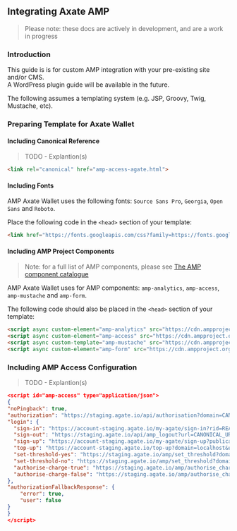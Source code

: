 ## Integrating Axate AMP

> Please note: these docs are actively in development, and are a work in progress



### Introduction

This guide is is for custom AMP integration with your pre-existing site and/or CMS.  
A WordPress plugin guide will be available in the future.

The following assumes a templating system (e.g. JSP, Groovy, Twig, Mustache, etc).

### Preparing Template for Axate Wallet


#### Including Canonical Reference

> TODO - Explantion(s)

```html
<link rel="canonical" href="amp-access-agate.html">
```


#### Including Fonts 

AMP Axate Wallet uses the following fonts: `Source Sans Pro`, `Georgia`, `Open Sans` and `Roboto`.

Place the following code in the `<head>` section of your template:  

```html
<link href="https://fonts.googleapis.com/css?family=https://fonts.googleapis.com/css?family=Source+Sans+Pro|Georgia|Open+Sans|Roboto" rel="stylesheet" type="text/css">
```




#### Including AMP Project Components

> Note: for a full list of AMP components, please see [The AMP component catalogue](https://amp.dev/documentation/components/)

AMP Axate Wallet uses for AMP components: `amp-analytics`, `amp-access`, `amp-mustache` and `amp-form`.

The following code should also be placed in the `<head>` section of your template:  

```html
<script async custom-element="amp-analytics" src="https://cdn.ampproject.org/v0/amp-analytics-0.1.js"></script>
<script async custom-element="amp-access" src="https://cdn.ampproject.org/v0/amp-access-0.1.js"></script>
<script async custom-template="amp-mustache" src="https://cdn.ampproject.org/v0/amp-mustache-0.2.js"></script>
<script async custom-element="amp-form" src="https://cdn.ampproject.org/v0/amp-form-0.1.js"></script>

```


### Including AMP Access Configuration 

> TODO - Explantion(s)


```json
<script id="amp-access" type="application/json">
{
"noPingback": true,
"authorization": "https://staging.agate.io/api/authorisation?domain=CANONICAL_URL&rid=READER_ID&url=CANONICAL_URL&premium=true",
"login": {
  "sign-in": "https://account-staging.agate.io/my-agate/sign-in?rid=READER_ID&url=CANONICAL_URL&url_from=DOCUMENT_REFERRER",
  "sign-out": "https://staging.agate.io/api/amp_logout?url=CANONICAL_URL&url_from=DOCUMENT_REFERRER",
  "sign-up": "https://account-staging.agate.io/my-agate/sign-up?publication_name=localhost&pub_id=localhost&url_from=CANONICAL_URL",
  "top-up": "https://account-staging.agate.io/top-up?domain=localhost&uid=339&jwt_token=eyJhbGciOiJIUzI1NiJ9.eyJ1c2VyX2lkIjozMzksImlhdCI6MTU1ODQzNzI3NiwianRpIjoiNmUxODNlYjAxZWExZjQyOWFhYjg1NjZjMjJjYjBlYWQifQ.Qjf92yBQ2XJ1jGpl7NtLtYZcYZhSoVMVMAx5OtoHJJ0&from=CANONICAL_URL",
  "set-threshold-yes": "https://staging.agate.io/amp/set_threshold?domain=CANONICAL_URL&rid=READER_ID&url=CANONICAL_URL&url_from=DOCUMENT_REFERRER&amount=100",
  "set-threshold-no": "https://staging.agate.io/amp/set_threshold?domain=CANONICAL_URL&rid=READER_ID&url=CANONICAL_URL&url_from=DOCUMENT_REFERRER&amount=0",
  "authorise-charge-true": "https://staging.agate.io/amp/authorise_charge?charge_automatically=true&domain=CANONICAL_URL&rid=READER_ID&url=CANONICAL_URL&url_from=DOCUMENT_REFERRER",
  "authorise-charge-false": "https://staging.agate.io/amp/authorise_charge?charge_automatically=false&domain=CANONICAL_URL&rid=READER_ID&url=CANONICAL_URL&url_from=DOCUMENT_REFERRER"
},
"authorizationFallbackResponse": {
    "error": true,
    "user": false
}
}
</script>
```
